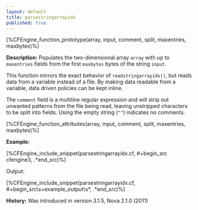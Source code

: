 ```yaml
---
layout: default
title: parsestringarrayidx
published: true
---
```


[%CFEngine_function_prototype(array, input, comment, split, maxentries, maxbytes)%]

**Description:** Populates the two-dimensional array `array` with up to
`maxentries` fields from the first `maxbytes` bytes of the string `input`.

This function mirrors the exact behavior of `readstringarrayidx()`, but
reads data from a variable instead of a file. By making data readable from a variable, data driven policies can be kept inline.

The `comment` field is a multiline regular expression and will strip out
unwanted patterns from the file being read, leaving unstripped characters to be
split into fields. Using the empty string (`""`) indicates no comments.

[%CFEngine_function_attributes(array, input, comment, split, maxentries, maxbytes)%]

**Example:**

[%CFEngine_include_snippet(parsestringarrayidx.cf, #\+begin_src cfengine3, .*end_src)%]

Output:

[%CFEngine_include_snippet(parsestringarrayidx.cf, #\+begin_src\s+example_output\s*, .*end_src)%]

**History:** Was introduced in version 3.1.5, Nova 2.1.0 (2011)
